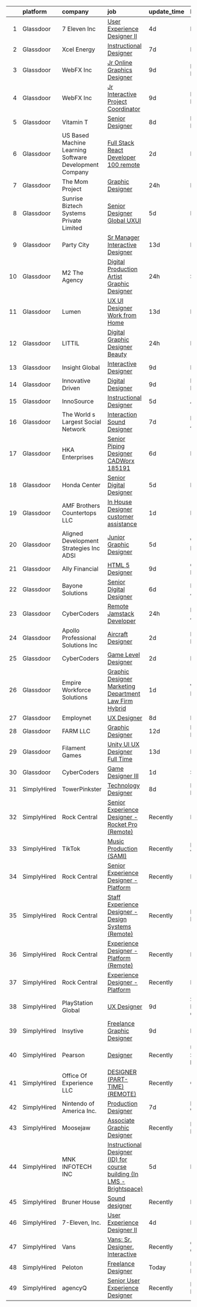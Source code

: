

|    | platform    | company                                                | job                                                                                                                                                                                                                                                                                                                                                                                                                                                                                                                                                                                                                                                                                                                                                                                                                                                                                                                                                                                                                                                                                                                                                                                                                                                                                                                                                                                                                                                                               | update_time   | location                    |
|---:|:------------|:-------------------------------------------------------|:----------------------------------------------------------------------------------------------------------------------------------------------------------------------------------------------------------------------------------------------------------------------------------------------------------------------------------------------------------------------------------------------------------------------------------------------------------------------------------------------------------------------------------------------------------------------------------------------------------------------------------------------------------------------------------------------------------------------------------------------------------------------------------------------------------------------------------------------------------------------------------------------------------------------------------------------------------------------------------------------------------------------------------------------------------------------------------------------------------------------------------------------------------------------------------------------------------------------------------------------------------------------------------------------------------------------------------------------------------------------------------------------------------------------------------------------------------------------------------|:--------------|:----------------------------|
|  1 | Glassdoor   | 7 Eleven  Inc                                          | [User Experience Designer II](https://www.glassdoor.com/partner/jobListing.htm?pos=101&ao=1110586&s=58&guid=00000180ff2265e48440abbfa8d0d15c&src=GD_JOB_AD&t=SR&vt=w&cs=1_aca36e4e&cb=1653547886453&jobListingId=1007881090040&cpc=90E10D0C903B794B&jrtk=3-0-1g3vi4pg7r174801-1g3vi4pgjpkqu800-d2493598c7d9ad2c--6NYlbfkN0AZh1or1nd4P80EI3VbDMEkHk3WtTTbA7v48SN8PUwli7eEKsXihalT5eu29SHp10Jd19ca7OuAyuQu5wpszQRQtygAVLMkOx3v6UyeIJBa3cEIfhPOMnQxQ-ugoaDD0iJImwaUoNXcGsckQb4mGk9bxsWh7ough2gIb78hZZ7bVT4qTqC8J6cvqLDGmo5y0fGaBN7jvJ-cKGD5yuEk51EbaHHDDcNbthSczpt1f7ndk-zt3JXPZQChUvtbp5OJva51nDzOM8-qVJq7rFb7Gis7TdPOTEE5SnGaCztWMu_zEaFVgGkS1mWlULrqlFBxuXoSs8DU3udBhNsNHkGfmjkJ69GYPnHdob8GqF3_637bjr1Sv9Xxwv9Y9S_XARUGALgvRtrh1qcbRvuACTdnXH4iprHtXddpvY5UtusmZ4uUytEJCxT8ubXC-0HWFh3-svDqpfVNRunZYj_NhytLXp8HKKemotEW8gYjLeazmqDFtfxo38hdAYyXihqWrcWHIdw897f4N4SnLVsaotzXSAZEBcISQ-hStZfrRwa-3Fpt6ibod088ZzKW_D-DJcCYCvMDcayoRmii_uDZlA2OxTekH3zmIANYF4TMkgypMuUdnOb3Lg-uu-9jjotLFJV6JZcmhSGBXqtK7ktS4O5nFEmvu2z_flf-NCC1_Iyyd_acHFQbXN2QQERqXXKxJ6gB4utCg9LDAE02CijnZJhzJkzq)                                                                                                                                                                                                                                                                                                                                                                                                 | 4d            | Irving, TX                  |
|  2 | Glassdoor   | Xcel Energy                                            | [Instructional Designer](https://www.glassdoor.com/partner/jobListing.htm?pos=112&ao=1110586&s=58&guid=00000180ff2265e48440abbfa8d0d15c&src=GD_JOB_AD&t=SR&vt=w&cs=1_296bc7f3&cb=1653547886456&jobListingId=1007873435690&cpc=3BA4CE39D5B5DEF5&jrtk=3-0-1g3vi4pg7r174801-1g3vi4pgjpkqu800-c53c8a3527b8c17d--6NYlbfkN0B-1D-e_ZYujhNkNlYyaLjJ6FcVQ233icvY0YU3o2VnplwYKKdLer6igUsC2PaWrJNIKEdgBO8ZMY2_jlSU8jDh0B6KDGJp_dDSKaS3pwhdTgxc0kvZlgXbqFT2Dazz98MKK6ud3npHEj5uL9yYLT3SIpVwYwu7b8mp6RydAV6J00A1qgfAjatsUFdXpMdxdWX09OJsnGJAb9Bwso8m2jiUqWyc0-Wpgupi_UqUUemgfWDWFNzwfxbBvC5zGav7cWRra1A917cAiI7qPK_26NYRhht9f9U7r4n4ea8c4peYgnDRgnB23s4aR4CEOKcqX7yzMVMERTWO3Jt3mbXgW1a5rg-yJU-i-n2axDhUZh89vY_uCSBZMqPKkxCbpyusLdnqDQ4gF1nB3xfi4KHGeB9fWkh2DCSG3qHUST1pvVnlQUTPOjTe6oXh6keAMakt_4IA_-sHFcYEUdKq4pPu0dmJ-DgoIwAHVxezJwNh02dgQ6lOOtdw0Mn5JBQwQA9DF8xeBYzTNisDT1_FKIgLooQ1EdR3tUqvZM0L1dAEZP3ji3omv3aoF0nZEdq_GteJjKuQSFQ-ZMHaEfhUMYdfQEM4)                                                                                                                                                                                                                                                                                                                                                                                                                                                                                                                                      | 7d            | Denver, CO                  |
|  3 | Glassdoor   | WebFX  Inc                                             | [Jr  Online Graphics Designer](https://www.glassdoor.com/partner/jobListing.htm?pos=109&ao=1110586&s=58&guid=00000180ff2265e48440abbfa8d0d15c&src=GD_JOB_AD&t=SR&vt=w&cs=1_6c6a630c&cb=1653547886455&jobListingId=1007867152531&cpc=42BEC95245890617&jrtk=3-0-1g3vi4pg7r174801-1g3vi4pgjpkqu800-e45d203cd15b1a88--6NYlbfkN0AA3uNcJ0aeXBAdVd1dUlJvZjHaUXbbC2QUFGJChoFW7xEU327m6es5fnmO4XFfQsElUQ5B2qez56nt0s_fqeW3_CEP4WT4GTXC0RSYE13d5_LoyRRUBtBgM1MHZfL2KnJULpAfNAJiUd9jBARxSD4BJ-OVc0YEX-8Vb9B6a11teLBKNpBs2fFa1JCVe2DlZD_No5AqK-WSe_DpC04pdhy4LUx4QjS_vH7-_V8cDTMbJxYk_Skaw77qLRwLWkHTofkBowO11PS045A5RW_pmuLSE39YEMiVwnCzlH9n4C6vV_RE56ZaIO64eUvnZoRBJUvbyz3qMIsgNjjrVYu2fn8GTl3lZ-IiPyad0RiZmVbp2hoSjwij6XZmL3671TyjpWooqg-Zf7u8YzLhRpRl71GsmgaF9TMCiMkWJ6EIBw3yL8zd0HyUvyLLwobDh2VHR6tVeuBYcsaf8PoKQT4L4ONKSxTZybSedAQ5rc5fa2eBHcRm9TstHZ3I8RDed-f3Vlrp3vpGXGkrDyEclWcJFbmX6QMv4sOEnx4j6JE_mGJ0rV5NNXU6_FIV)                                                                                                                                                                                                                                                                                                                                                                                                                                                                                                                                                                | 9d            | Harrisburg, PA              |
|  4 | Glassdoor   | WebFX  Inc                                             | [Jr  Interactive Project Coordinator](https://www.glassdoor.com/partner/jobListing.htm?pos=116&ao=1110586&s=58&guid=00000180ff2265e48440abbfa8d0d15c&src=GD_JOB_AD&t=SR&vt=w&cs=1_2fe2350a&cb=1653547886456&jobListingId=1007867152530&cpc=82B3195DA92CAF92&jrtk=3-0-1g3vi4pg7r174801-1g3vi4pgjpkqu800-e228da658fdea7ff--6NYlbfkN0AA3uNcJ0aeXBAdVd1dUlJvZjHaUXbbC2QUFGJChoFW7xEU327m6es5Xqq5xKl_2Txms_koFenGWmwX8YWqy1Ms1cqRFtKTujz2OUP-6aXfK71fNy0j_Ni3ih3Ezc6y0S8nLmkyG9vmvUBn7rnaSBJB35JyfOpQmYFf7S_3FdkSPlJEToAJNkf11UrZRSufETfnHTolKlag37y_KB26Ht6agCcHRM0C1SjteQ3KWzR8Uuarj9It1jskxBJsXh9ZitOa1k0upKeJgapoLeonv2UynzVPu8vO87OM2JwjX2BHxgQrJNQ0_6of8R6OaJRz6tvSoSu9Dek7XS1aZDgdNkCsSPYDxul3JtcBokyJeEn8A8rXoJLRifQKLqELFbi0OGzru88VRADz4qhQsZw86edIYPn1ZR0rWlMy3CvKPVpSatGyRkuCz5nGlF-bhNqONxtq-adNfK6SyFtYgzy9Yp9x42IJfgLD_ir_01Pxo_WlWzmBUdQ8BvjQJaKVQz1jhQnHNhWLIhR7gJrAanx2OsD3WEZYrKszc3i7JySgCNbPEd4fw-eE3uaYvVutTSnb1LAgxqPVGT7ucQ%3D%3D)                                                                                                                                                                                                                                                                                                                                                                                                                                                                                                                             | 9d            | Harrisburg, PA              |
|  5 | Glassdoor   | Vitamin T                                              | [Senior Designer](https://www.glassdoor.com/partner/jobListing.htm?pos=130&ao=1110586&s=58&guid=00000180ff2265e48440abbfa8d0d15c&src=GD_JOB_AD&t=SR&vt=w&cs=1_b8b98834&cb=1653547886458&jobListingId=1007870302123&cpc=3BA4CE39D5B5DEF5&jrtk=3-0-1g3vi4pg7r174801-1g3vi4pgjpkqu800-8e4debef07b6b000--6NYlbfkN0DMrcEu7yrtATojKJA7cEzGQ3FdRGWLh0CZQInL4ECGI6k5tN82kdM0cJmh4vC7Ggh2hFRoqo1Jb1zbzC-6N4-xiCQlKUV7m5RJBW8nMEKP8AxJF26Io64MQpFYli9Y4_AEmTMHNN_749BoHcUWVtXHo-e97VFqY0WFyrZcjbn1mzAqmxrsAtbFEJnmQy3Tz5oYfUATVidq8APdDR5wg4hvIXu16TfYSmgmTCU-eSrTxcyQthwYqImkhkHvYCLBpjzAQ2gUiuosYjwUQPxAW_T2BrP3XJMDJM6u064nIluCMOj4VHPDnNT70d42JvBD7GNNILk2o8nnd36oQYvm_G0MNjIbp1rENO8b3zLFol0K_CAIcsYqXSJvOg3_GBp6KrTlwQkcGlAmID3eZqS6NbyI6-VTUoyOVUFEuX-mlPtJXyKoZnIE-EO20Skga7Ht1U5Q4GA51jsSLO6Bzh5gg7gz)                                                                                                                                                                                                                                                                                                                                                                                                                                                                                                                                                                                                                                                                             | 8d            | Minneapolis, MN             |
|  6 | Glassdoor   | US Based Machine Learning Software Development Company | [Full Stack React Developer  100  remote ](https://www.glassdoor.com/partner/jobListing.htm?pos=117&ao=1110586&s=58&guid=00000180ff2265e48440abbfa8d0d15c&src=GD_JOB_AD&t=SR&vt=w&ea=1&cs=1_a01d1868&cb=1653547886457&jobListingId=1007885699412&cpc=65CC663E25211861&jrtk=3-0-1g3vi4pg7r174801-1g3vi4pgjpkqu800-ddc8e17717378d8f--6NYlbfkN0CSV-gn3IqUyQ72S4DWqRNAWMOMkRukKFbbT1DZK8ueMgLdEnb96pBUgjiwA2JbuNGF0SpPxIIV7B10Cj4WLKlTt1pzhImccnjro4QjdqfPh_EcNdlNbWK3fYQw_a9ygKSY3mMBiLpWTjHQaXpX3fHXhGbYyXvDrVYDS_01Mmg_m-mkTCuoTKVb7FVSkXJChXz_niWGKRZSAlAlf-POoDpH39sbZmFexSUz-Gyjnr2xwTZe0gb2K88ir49d9kHl42R15fLBu33B89NlewZrl-4OXmuTT-tFok45rZKsVjdqmhKpEGP5EPNvieLxUHUnXSdTudzqKM_yOiioGfK6YNeAhvPDM-Q7RAexEfJzkpM3wr9L08dbU48MW_gzqDnxT0xAkywPHhG5OcuhTAfgQ_5KqzWKlWb68LMiZwGRx-T4kpcdyWAdCV4FsFVwrGFaDe9JR3pnbGhlqSY8mwZmHty2z3vvjBO69xle-4B4OoPPzMYSRrub1gt0AOKXw-nxCNM%3D)                                                                                                                                                                                                                                                                                                                                                                                                                                                                                                                                                                                                 | 2d            | Remote                      |
|  7 | Glassdoor   | The Mom Project                                        | [Graphic Designer](https://www.glassdoor.com/partner/jobListing.htm?pos=128&ao=1110586&s=58&guid=00000180ff2265e48440abbfa8d0d15c&src=GD_JOB_AD&t=SR&vt=w&cs=1_d82bae9c&cb=1653547886457&jobListingId=1007892859389&cpc=AC285F3A3ECA6BB0&jrtk=3-0-1g3vi4pg7r174801-1g3vi4pgjpkqu800-e5f26316595ab63d--6NYlbfkN0BDp_epf89aHDQhKpPegNJQ_ldQpEFZQsM9OcONMGxWx6pU56EKHF58QjVdAUvn2gU_0hzOV3ZkZVVIbYtZVISIwgRRT-8yWPP8LRTHg1ma0js-HdzAuZAjkNqDpcDcFToclPFAr5mAM8JT7FTErmNIHvEC5aJc2THimaA_jCr8pBk4fvKndUHTkint3SamnwPegCxwPRdH6HNdEo7tVVT4c7ZHuBgJoIHsluVsuJjImdcySBX_w6qjw5owGyGGLgEyMJ2XVhMtPGl3l8qzsendHRbhtEd4CPEU6JaEkMlOfiEu4SlW0p3Teh9aZEg0hobKmcBO1pI0lbJI8rTdzE_3XRONeTLYR2gSMjeqPhVLW2jwSrotzViM4IPw61EV1W0_8S8RKPjvhs1_SgzDRDfh6syAsmcBggapiMbCoL-cwKv-Cm3GDWtBRKj2P5Ah-OuNbQwgY9v2zsI6jCBgWV1kIgT890wXU-fBtJfzJrJeKo3KAbepT7_T9QU-pqS2wkXSBY-SZKcuL09zH7GaLo02F4mywGZjNv6qjdTiCVmKGrRA5d-8Jp0ZSG2BhZsZD4Q9S0RzElgQmw%3D%3D)                                                                                                                                                                                                                                                                                                                                                                                                                                                                                                                                                | 24h           | Remote                      |
|  8 | Glassdoor   | Sunrise Biztech Systems Private Limited                | [Senior Designer  Global UXUI](https://www.glassdoor.com/partner/jobListing.htm?pos=126&ao=1110586&s=58&guid=00000180ff2265e48440abbfa8d0d15c&src=GD_JOB_AD&t=SR&vt=w&ea=1&cs=1_2f18c22f&cb=1653547886458&jobListingId=1007879978541&cpc=FAE5E775D180B2FB&jrtk=3-0-1g3vi4pg7r174801-1g3vi4pgjpkqu800-6f24d92692c1c5c3--6NYlbfkN0CB5V9pKc9dSiWkDOidb3xEy-kN2PCpaZveSm6yQI6kq3T1I16CS7KLjOoZREE43W3VHpZ7cNswwjiKYxxDAkn-mZKmkJutSp7xppXbOxnUn2Z5yX_QGK0xiCTUceIn_3PQCdQ3oKQxlWgao_enUhhZNntfxI8uR84NGzzuuL6B_larAJOwjLqxYzj3r0YS6VBQnIZPV1nEMlmzujyb6NvrWOOdwTxxztXbNYCQNtxW22lnvpwknwkujKEyIdsvCz_0hj3m8NbQRAWBgTcGb4z5eIsgvkf4mWDF4Xtr8QPbGKpqlNe9xTZkcPvF0cHc9WwFph2phBqAcJsild0H5Q63NfAwMl_y4nI3Rth62AVtIq_YXvNMBerrv4tmLSuXvKXEQnsdWXidxNzVvSW4eZzkZnPQ8AX74ldQhdPQeSbt4-73LD0yPlYMExpMXdiSL5x-bq6sD8g9WrJZaKi1L0UiTjkoSXw_WFmpvJfa7CmBW-zMmI4a-XOp3Uf3Ons3p5vboE0_I0iIlg%3D%3D)                                                                                                                                                                                                                                                                                                                                                                                                                                                                                                                                                                                               | 5d            | Remote                      |
|  9 | Glassdoor   | Party City                                             | [Sr Manager  Interactive Designer](https://www.glassdoor.com/partner/jobListing.htm?pos=113&ao=1110586&s=58&guid=00000180ff2265e48440abbfa8d0d15c&src=GD_JOB_AD&t=SR&vt=w&ea=1&cs=1_18d7a04b&cb=1653547886457&jobListingId=1007857718023&cpc=C4A69CCDBB3B9599&jrtk=3-0-1g3vi4pg7r174801-1g3vi4pgjpkqu800-53edb2f991d3b649--6NYlbfkN0ALyhAUN4-rMnQis_n0DgkUvmAya-wWUdlU29uRgGT9KIzKCXIeS5itAw0GIAujaTwwZmiGZHlgfsJeRpXs3UQs20NEu9vBVK11PSvA1YiGu82IVTnLzPh7wTLcgFjvcwLH7vhrrzMV4GOA-5kukpnNiawh_mSbr3-zaKDFp26VYCUTbeEk6Vv7ed3KLAFtIs23-xgeBryBFCkUhhLmNuSCff6OG_AH7bHNKDTeInyFf8_AmxF3LaY8-R0RYmKPik4_LGO_XYhsRRCWoc4CKrH4LE5ga5o9totoIJ2202lA9w6g0zPeobrac48XWJ1SmiQcdEsj9wq9TgeTXcdGL4OER5RWve63cXpZ-ecAqVdDeWtoviGeXWcsFGdkEYg61SmOqkv7SItKIWiWsNuQbDlwqeBi8w8VnYaExfreQJ5xmWaGpN0fqEI2Mf5gGcgtGHNy3ohhv_KBs1B7LabaBbbKds3VVgEO3MXoMRlRBZaAt-igVRR6zsVJO8Pv8Clv6LwSLxzhc8zTCw%3D%3D)                                                                                                                                                                                                                                                                                                                                                                                                                                                                                                                                                                                           | 13d           | Remote                      |
| 10 | Glassdoor   | M2 The Agency                                          | [Digital Production Artist Graphic Designer](https://www.glassdoor.com/partner/jobListing.htm?pos=108&ao=1110586&s=58&guid=00000180ff2265e48440abbfa8d0d15c&src=GD_JOB_AD&t=SR&vt=w&ea=1&cs=1_4ce579cf&cb=1653547886455&jobListingId=1007892547203&cpc=8D52E76475A7E842&jrtk=3-0-1g3vi4pg7r174801-1g3vi4pgjpkqu800-5ccf4890dd53b18a--6NYlbfkN0A099Nvjntpy4dGv1YIMkdelTBAr_XvYOUedsHPHfqbQPggeZMeXQX92qAXn9QD5d63TzVJzPv30u6qq8lfozNDEAExrudNF-vUjSyVDZLAUie9Uf_rV1amYuUWN5FG7qlFZl2-vA4qFrS7q6NAtNaqF1Nuso2Wc_h4q4YPP-IPy8Au25cR0TeBLwSuODn7XuFZ1L2-FcLBCnWDcif1cpqmOuD7I5yQifkcCP1pCmfZ6QDBeDZVr0yGK3fKVRGz47rbPgdIgTG_zRvOSfl4kKAdYxLdL3jdvbATEBq4GjNZSam9hi0pISrCKiPR3DZyvhf04Zye8-ELl_rs12HHuhBmHXtN1800orV7L3REz12GezuMKQebbRiAvIQ6j0ZNJblvf-dSxprVdncXcY-CNYSgDptrwLNlC1oQIK8h-JiysJE4cb85ViyICM2P457-mw2UrdoAg4oy1vcgX81o_UZiICEUG6fYuQrlCko_CAcBmnY3NyhnHSeDMmcRiLMCu-g%3D)                                                                                                                                                                                                                                                                                                                                                                                                                                                                                                                                                                                               | 24h           | Spring, TX                  |
| 11 | Glassdoor   | Lumen                                                  | [UX UI Designer   Work from Home](https://www.glassdoor.com/partner/jobListing.htm?pos=102&ao=1110586&s=58&guid=00000180ff2265e48440abbfa8d0d15c&src=GD_JOB_AD&t=SR&vt=w&cs=1_8b3a296b&cb=1653547886454&jobListingId=1007857141472&cpc=9C4F014304452074&jrtk=3-0-1g3vi4pg7r174801-1g3vi4pgjpkqu800-06ffb2e612ef4498--6NYlbfkN0BGKj2dVRoMy2japSZrYRM8IJNi6D13enLCCRY5KIhxiuh_sXSgGZCrHE3-yTlm2ctM52-z4gB1-JYPobLlR6LR2nvwior-haeWEiB5KkNynfqBuDZPMegNFGGWqUhHkBzii4HXIdbYezSjgNLYGzWMHP1vCPLjk_Reii3OCmIu5_5udQXLxg7CvMyWL2SYAWOHLqS9dJaHBT5rt_RA_Qz4FoxBxJVSaAAg27jsWSn9p-Gmlh6tMOfN_ylFVzOnC4y7TVoljgOkfN3nCNQfoqpdwjf8Fr5B4kkePvl1vm2jiDwCdo4UYPPO9TR-dk0x6YVxJ9Jd41u3s6F24Ri13j4yb4C6okU60Iz6oohAuuORGKVlYbY2eGS6XeLJnAqE4t9ecE1SVSFIqmzPuSMddMG8nPy4WuIQWZQ7JNJHfT1ZhR-tAftVIH1GUmc7yVZIg0WDx4v_b4nvvrze2_pEO68Im6sL9QQLiX1rgB7LCB110ztTPvbanz5r4UkewumjV4iER33SRxp84KpUS-AKLC7v2MydjrjpHopXvYEYvXvppQbuAO7VumLxqO-YOFsg-qt0Bc1GJeUil0eqL5RSIvoonDmkl4vPDBct1-7sN--APFl2ph4TYTIzgApGC2N0ZiCMX08idS_wN7AVf_utxdTcb0ENKombpPU9EY1gOdI0McsldklocUmY-RhzmHXXtl1ny547ffbkf06Y2K6P8k2qOwHxNCGtvyA42EA06Xh2ecyBIN6LaJaCD2YpAJI858b4zVc63yNEoKYNnoKfj8piR5RPKbKuTNhFOVtJl194FawsZTY5lZ83olQsHaA1zIxDGdmEEFLfdRBvWBWQ2wwCRIFBubR3kD1bCFSHN5Vr4_RgFEcE0ZbErqn5gJSzm5Mr12scAVi8qFDXxkyMjSnoBnysL0FSskwTrVtl-lnbWXASFBL0ZIWLLb03LtdgRMHt3GNoIM_tfR_fZOkv1kZJsknf-FHb1trdUy_A_Ys6p1IYUktCxKXdGbMpz-FqpHxB2V0oSci5bUfqNTFC8_egDgh1O7ffH9a8gj_W-8xYyUM0bKDSsjiHG-X5_TerLrJG1RxvlPI1-A%3D%3D) | 13d           | Remote                      |
| 12 | Glassdoor   | LITTIL                                                 | [Digital Graphic Designer  Beauty ](https://www.glassdoor.com/partner/jobListing.htm?pos=107&ao=1110586&s=58&guid=00000180ff2265e48440abbfa8d0d15c&src=GD_JOB_AD&t=SR&vt=w&ea=1&cs=1_76cb911c&cb=1653547886455&jobListingId=1007891975766&cpc=BCC169F53084E245&jrtk=3-0-1g3vi4pg7r174801-1g3vi4pgjpkqu800-7125d1fa9995f422--6NYlbfkN0DCOPh4TI5HTrsk0faKMz3ZTXjD7ZvX_l_ZTj8vaDl_1qQA-Jc9ahiJ8OOwiqrC9U_YKfdMxlJgz5OiJ1Xh_VE-npN5yvIJWg8EmYNbhb269pDUudRF0pmA4ZhZCuKfogfoT9DHNwotbvFV-Azko2WsgsfFF5h1mfh1WYmxDb-Kwv73382lSOBELQSSM89QRixApIubVqz5fLoPV9N9sRGaQE6wrbNrPWKHi-FypYY0GEKgk4Fm4HoJyxKGbgIqoBvEI0wmJAFpRX3XpDUhljiQgxnG75d4hTxSy8yGNPhBNGS503WFkgkS9fUhBbFP0kmZ1KZdtubP-1aA4elNUt2SgjrDmaMJOpVSVGGBbXkRqQXJAWmIBBR9zlqRfGJw6dNAjae4RRwtH4A8Ih1njMB79NfjNBX1iLVoB-7541f6g0zrkO_6-Ena1vwKfggLqfvBRJdMCnfCJ8zoc1UvTDR9gKviicErY2qHCWPlqt5KhJZvVQniQ3ipYJqViErOnKewlMfLayNzIw%3D%3D)                                                                                                                                                                                                                                                                                                                                                                                                                                                                                                                                                                                          | 24h           | Remote                      |
| 13 | Glassdoor   | Insight Global                                         | [Interactive Designer](https://www.glassdoor.com/partner/jobListing.htm?pos=121&ao=1110586&s=58&guid=00000180ff2265e48440abbfa8d0d15c&src=GD_JOB_AD&t=SR&vt=w&ea=1&cs=1_8c7dfdf5&cb=1653547886457&jobListingId=1007867958848&cpc=8795CF9063CD573D&jrtk=3-0-1g3vi4pg7r174801-1g3vi4pgjpkqu800-cf31b67dfa3b3fc6--6NYlbfkN0BKkHZu3wF05EeDimN_p6sYpKCMArvwa95YdH7UpkaBCuXZAtggzO9lWFPdGsiWEnU-hD29x5XOhWlMk4AwO1XxEsSs5YYM-NWrNwSnE8TVX_603D8ylua5TZphY3CWYBRdLHLLbRw8umu77ux8qV5zpziKdDN1vaRXUy7ea4yNWgKdhy4oYOwiK8RMeWLeDB1Ro0MT4XeOjl-tTcFV1iHkwvWPdXEaVNrVWBZ8vS5qSSzsIMOHr_P2T7UREPF0U_lqcWO-bfOOraAsBonfrVGzTHDrYNU8WSyiIdkduLSmJfRF5z_qznerqPzCWDmIHyJZyhPAtivER96t2-IbJqGzYNV8I5VNAGMjrLxWgnWGPy0CmFZ75rsDSYotyYt0AuTUP93DCIpo0mY0zEOUdlcnFpIrHKbser4ke62uHzYCy-eg1Olw7lzXbji9dvun1wo0aOwWWVeqHGrPjhOS_JHEw0q1_PfauR5JH84C3afjADxFkpLq7GhYow_Ewq_uA1k%3D)                                                                                                                                                                                                                                                                                                                                                                                                                                                                                                                                                                                                                     | 9d            | Remote                      |
| 14 | Glassdoor   | Innovative Driven                                      | [Digital Designer](https://www.glassdoor.com/partner/jobListing.htm?pos=115&ao=1110586&s=58&guid=00000180ff2265e48440abbfa8d0d15c&src=GD_JOB_AD&t=SR&vt=w&ea=1&cs=1_284e5668&cb=1653547886457&jobListingId=1007867218071&cpc=FB7E4A1762AE5BEC&jrtk=3-0-1g3vi4pg7r174801-1g3vi4pgjpkqu800-41f397cfba1fa088--6NYlbfkN0DF4JdSRaWHSzFtO0dU0z0n2g5HrAD7s4xFpJdPwYwiPvCSpphyK0hydOxgl7DMk_P4ka_JHRtXm51jKpOkwuRqQlBZQ59ioUXUen_OSNK_KF3RN1zqDCv_kyF9541FES-pV1oO-BnOuCCkGxe-6AHF25xhVNDdHjAfl1qqkDTlM62ZV1Ia_H3HvZyU6_9cylBGUt4Fk3HRLTxt_RmPkgjsMYWQzzGdbUYTOfV1dpWlqsTjpCmr2lnsG1D2yh5uKoZ32qEfitYSPuc4O008TzLPAqvcx5guQKKGcdkh2TSxacDEFho0NWKTkEiqxKGlVuQJC3Jx6CSjcaD3VyMnBgeBV8E5P3XDuvDNjVo724HbpEZSQy4RpuSU4HedSprdwGGYiD6-7eCgI0JV8D3I46MDzLlVtYVsFaamgCSLvehDkIfLY8mxDQS60tgLDwzvUlzbbwtgg1WxDFVGUQIUpHbQbePCHzbFfCQBT77gZdgLGN7xbsGaOn-f)                                                                                                                                                                                                                                                                                                                                                                                                                                                                                                                                                                                                                                       | 9d            | New York, NY                |
| 15 | Glassdoor   | InnoSource                                             | [Instructional Designer](https://www.glassdoor.com/partner/jobListing.htm?pos=118&ao=1110586&s=58&guid=00000180ff2265e48440abbfa8d0d15c&src=GD_JOB_AD&t=SR&vt=w&ea=1&cs=1_8a12ecee&cb=1653547886457&jobListingId=1007879916543&cpc=F7A2269C793D5877&jrtk=3-0-1g3vi4pg7r174801-1g3vi4pgjpkqu800-dd14571c07fbbee0--6NYlbfkN0BtpHZ3Df7TEIpIrr-Ywi_xcJtvJjwGlamiImSeGxn7jeEn-KSazZlQ9_tQIP15CCFu5WXLI6zyCY41WlnDuJT44JhLqLaPoE7vATYvIrVzpEpzBshyMi1rv7XGUTrJSBOClqL8g7gDEWOH-T0mSJllzr11BStUwbEFdDDX0WAmLXUD1flHNudeW05g67BY05kAjPIYCQ1SAEh0sRWUb_WshsPwTZgi-tDIsY0vuF3_NGgE-fi_SdDIllcDswLsm_Lz62dtx9lqXqs34KVnu1isVn-8pncryF8Z_pM1y83aHWWhyDFvRf_F8M4a0lKx5WhfrpXo4Y5_qmIGn4s-VN-dFsJyPczthHP_NJKYguBWgEmo67jj07SQS60Gsh3TFpPkFWCZD2qKWldnv4j6_hxhN5Qy1t5zdVMxdXLZx5g5jDTcnW4RM-ITssAHdWqTJnDPdaEtPW7MuzCpOEwDveaERHiT-yGftMKGseIV891JkQ%3D%3D)                                                                                                                                                                                                                                                                                                                                                                                                                                                                                                                                                                                                                                     | 5d            | Akron, OH                   |
| 16 | Glassdoor   | The World s Largest Social Network                     | [Interaction Sound Designer](https://www.glassdoor.com/partner/jobListing.htm?pos=125&ao=1110586&s=58&guid=00000180ff2265e48440abbfa8d0d15c&src=GD_JOB_AD&t=SR&vt=w&ea=1&cs=1_341938b3&cb=1653547886457&jobListingId=1007875077537&cpc=8795CF9063CD573D&jrtk=3-0-1g3vi4pg7r174801-1g3vi4pgjpkqu800-df0d68b83c79321e--6NYlbfkN0DSgjPPcnEdvoK3uuxfISLALE6pB1FR7YSHOr_tSg5_QGIhoz_2VqUepdcKLBLI_zQfseoHRbL_z1N3qdKsw0z0CQCyIZgX9aXMncbEf7fYfGtX0HpM_BrvKvuhHEK2MOdjLfQD8jHe5lgPyN0VMvQeBI3cmaPp4-SJBe-EgxCoZhubb4qhr21jaO21B7DIDa3xk1n2CbdJGdu6DtLLkg_0iftnjgWwE7VcQnaMaFagozMDu5xgwW4KUpxUwH4KV2q3FcHOzLu4e2QAXmlSVZV6WAb6Ego76nl29kMTJc8oOI1dP0UOYJKCBjnQEM2wYFs3rZj42YZ4YJg97qqAqGtNCFC1fbtVuJzLGlA3LfLU1DBcdYHrjciAbG-GcS86oykA0ijD0UA3gAzO7WIg63EXi1RyL8P4azcLCC4RWMw09xpz6bdqgiDR84YAPLYaf5Y1a_FPofuNTF8hwXBrtHVGX9de7r-CJwYwav2dsPGqnuhqR_UGiGbuRJ2BNNWDcg0R3L5h30PUG_WPBkL5O9w17DwvSz57bDjB29pGdxTRJc2V9o-d7zgAQaK2KnfOZvdvYk-HMgTRHQ%3D%3D)                                                                                                                                                                                                                                                                                                                                                                                                                                                                                                                                 | 7d            | Los Angeles, CA             |
| 17 | Glassdoor   | HKA Enterprises                                        | [Senior Piping Designer CADWorx 185191](https://www.glassdoor.com/partner/jobListing.htm?pos=122&ao=1110586&s=58&guid=00000180ff2265e48440abbfa8d0d15c&src=GD_JOB_AD&t=SR&vt=w&ea=1&cs=1_6d3be639&cb=1653547886457&jobListingId=1007876932695&cpc=E773D000C9BC26FA&jrtk=3-0-1g3vi4pg7r174801-1g3vi4pgjpkqu800-d8c9d998c49abe62--6NYlbfkN0D2Zbx9XuZiwQ79GU-6D-_G_OF5jUrh-BR5XA-QHW_xVFUt0QWVNGr_bA4MiO56m0M5Ef30b0SpDOserhMYX7WAl5pQKPG5UHsviAVKmZgI4bTwrk5-0mBNlRO0VF3Y4HYsx889YOPJ4iqplbTrdeX6EyPr5za-RSI_YFT5bYHOt15vKAvHUu6dH0s1FQrxzNo6HS_kUTzdNk6ZcccNT6AZ9eRNis4xjZMRVt4eA8T6dscL6K8dfQg7m9yDwfxEvcMJwhQIK4_r79fybJegQNJjBEMjQkQrZiUPM95eKWSGfmoiV_DtL2ne_3GndQ6b80pamYG1GUiUUtOd8cmlyR6Zea4dNxQ-dZxWwLDrWttudMN17nGOEsUME-qdOVYpEnh2YvHq2xFnKEEglq6COpjuMjgdWxrfnAr7hSYbRG7JIruWvS06cMiba6U89jgeVHAeTnsOL_m3bwfwIbe23GKgRc24jO5yUrD7wisdfzGrd_JbRqP9OXg7KDYWCbURiy6MeV3o1mWvfv-vnAd3qRG-4p6ayqmWh0A%3D)                                                                                                                                                                                                                                                                                                                                                                                                                                                                                                                                                                    | 6d            | Remote                      |
| 18 | Glassdoor   | Honda Center                                           | [Senior Digital Designer](https://www.glassdoor.com/partner/jobListing.htm?pos=111&ao=1110586&s=58&guid=00000180ff2265e48440abbfa8d0d15c&src=GD_JOB_AD&t=SR&vt=w&ea=1&cs=1_87fb34bc&cb=1653547886456&jobListingId=1007880205763&cpc=42BEC95245890617&jrtk=3-0-1g3vi4pg7r174801-1g3vi4pgjpkqu800-7c4541ef652b68fc--6NYlbfkN0CvMFB4WgEALyS_S71XXt3Z2Bc_0zo5pOAuiGXPIbdPueRaTAA0sSS-8xLf-8T38pHo4DykjWZIg-gMyVkwZczkGhcUu5az6GPKxETxtSj3soM4enpDOr6bf70tANpQDVqWxryMEu5BW7GIYWBJMtnJhTAah7EQGJf6xbErTD0EWpFwPvdmDoOo9ZNoSjFAwdfKFIcE-mulha9YezDFncXE30Y6RF6K86WtvRAS7hH1ovHzmmgbYtljBRC_WSWwtJZ0_VF9_0WydCOpwrYV7tdC4cd3dahcnWU-o7HfD6_KBiesSx3xAtOg_EXqkoXV7E_LQVoUMEmjlDw1mhjcaXtBC3shzF4JQ2G5D1EeckS0Q-sA2Uov6Ddr8-gobEX_p_jMpF5g5YtmEGg43DDvH-fb6Ie0VkiEtc9GveblXuN9C59n-QOfkOAKP6SnwSWop44YyRyNFltxHP6OtbReY8SzLbqDCriwEkg8X8vdVhdPUYkL7liRn5wkVcIQYYzgEew%3D)                                                                                                                                                                                                                                                                                                                                                                                                                                                                                                                                                                                                                  | 5d            | Remote                      |
| 19 | Glassdoor   | AMF Brothers Countertops LLC                           | [In House Designer customer assistance](https://www.glassdoor.com/partner/jobListing.htm?pos=103&ao=1110586&s=58&guid=00000180ff2265e48440abbfa8d0d15c&src=GD_JOB_AD&t=SR&vt=w&ea=1&cs=1_2f7de5a7&cb=1653547886454&jobListingId=1007889225992&cpc=E5CA8B5EFD9AC7B2&jrtk=3-0-1g3vi4pg7r174801-1g3vi4pgjpkqu800-e3d2021ca044963e--6NYlbfkN0DdNONLqhA8z6QrX6vw37qu8cGScUjPKwqVQr3YAsb4-6GIOezsdmm47D5JUUar_kkRsbhIkXTNijII2STCZWGRnDBWfRIb6SynNlvMPm7lg89TPlHqlVwdY4KwxlqF-ZROCNhkNflTOGgdAsz8zlrcOuc0Fq1KAVxxwUMxXm7mS5L9ZDLkyLjeFVr0ON-JOZZbYdpRJVNrT-liv_wsGsmOZ9BC1f6Mj1TtFh4DfCGkvQ6Bei980KeKB2ybxg3Ste9ZlIqLKckki2ODGRxkCKSyFlSSZHKrb4IKCuziGqJ3ih7OGekKs1i8ccwgbYyIxFmDOFT3II64Ie1WFWNlulnzU9e5XpbJYKzvc0vw14zepbpVMWwDAXwrQ-qJK9WatqmLk7MLZCRdC4IqfP4Dc4QH_PIGvOBUVoKzkwNYxCLpcZjZjTWUIat735DpgDrUrEVg5ktj-5CpUBlIbzjiqZew-0E7Nh7PHV8dEfZZ5s8M5Um9X9IwV_75lc98FI0GxNI5wRMaIV8YZg%3D%3D)                                                                                                                                                                                                                                                                                                                                                                                                                                                                                                                                                                                      | 1d            | Elmhurst, IL                |
| 20 | Glassdoor   | Aligned Development Strategies  Inc   ADSI             | [Junior Graphic Designer](https://www.glassdoor.com/partner/jobListing.htm?pos=110&ao=1110586&s=58&guid=00000180ff2265e48440abbfa8d0d15c&src=GD_JOB_AD&t=SR&vt=w&ea=1&cs=1_9157d6c6&cb=1653547886456&jobListingId=1007879611487&cpc=39A4E8CE329AB187&jrtk=3-0-1g3vi4pg7r174801-1g3vi4pgjpkqu800-0e775013a8373599--6NYlbfkN0CsnV7zi8fYXYrHU3CxYrWsevdfKoJRclteXic_DH6hz6lHkrGhtMVYuEs4uL9E0f_rJvUnt-HOJ3eUr8vm2-aKHUt4Ti1B94f3F5E24PaMnmvFHAg1Wg_49SEx7Au01zHA6BcKVESqN9Vl76215_dSx2AJtQ8IXaa1fIzkozVK1pGDNSlkH9vqCTnD5Lt2ibjtBIKzys6IMBJ0OsSwa5gSNFxhtsz3aBizJYXV3WJKvmM5XRidgP36GmU-U37Dcm3hoQWutQRYlK4_7bWAmS9C9RS3aTmTlCQ0TwQXKGCJHLub4X98zHP63EXzYHIRwLzlyz4gXlu5mel7Aj-SnfTsArYhOWf2QbfCCCq73P-XXMdBm48mJHlBWpg4WHKZA5qN1gTDIpJnlyOrbd6ioVS6wbAFexLzaTlaWgY_eeatSPiVZCiGBjoI93aQRBeH7cdh-2D0B0dh6LqVLUUyEowfJYwfRs4a3B0Sc_yuYQitPVOoK23Fhma7P5DoUhSLfYk%3D)                                                                                                                                                                                                                                                                                                                                                                                                                                                                                                                                                                                                                  | 5d            | Washington, DC              |
| 21 | Glassdoor   | Ally Financial                                         | [HTML 5 Designer](https://www.glassdoor.com/partner/jobListing.htm?pos=106&ao=1110586&s=58&guid=00000180ff2265e48440abbfa8d0d15c&src=GD_JOB_AD&t=SR&vt=w&cs=1_0e2400b9&cb=1653547886455&jobListingId=1007867391726&cpc=9908D8D4413DBB8A&jrtk=3-0-1g3vi4pg7r174801-1g3vi4pgjpkqu800-dd3b86276175e6eb--6NYlbfkN0DJ5QQ_XkAtnGD7OtNJBPWnMWX0-0yeBIg3SyIy7sPtwbzsSHHn3ObDFBkKUa5OGl8y0dJf7yi6WMV9-1iI2ctkQMj36Vqu3nfxqejcT7v8oHdks7-CuL-83cB3HB-Ah8QbIvJPvSePv3qF5JxlHe6ga12IDixKV-QWpbtsjA6UgLVRH1z2qYPtjh9-l2ezlUJASJNXBYi3s9HpX2NH7FtQRzKnDjwCk-7gQcBYIIHxdYjCVIwW4ml9ykGaT1GOb6nqvNxlOEZ8BprH3YrD0ybxie5-t_awT1aAEQmXx2DFzyZeaf5n_67ZLU6PaTjjtaXyWPnnjhRQIZsVB0zZoEp1LVo9dDsoLVSRbya3an7_keY_vS3Is2sagWHp7GFvxl_Le2I-6auGAtZi6Ibez-u82Y4I6EhPqoH9DVhsQJEORMJrpHJGaCsnAf_AqRCnkWvKxRk3S5n7OZ3BnuY9f6NrsDS9az5R7LGYisyNHL7SSg%3D%3D)                                                                                                                                                                                                                                                                                                                                                                                                                                                                                                                                                                                                                                                 | 9d            | Charlotte, NC               |
| 22 | Glassdoor   | Bayone Solutions                                       | [Senior Digital Designer](https://www.glassdoor.com/partner/jobListing.htm?pos=123&ao=1110586&s=58&guid=00000180ff2265e48440abbfa8d0d15c&src=GD_JOB_AD&t=SR&vt=w&ea=1&cs=1_ee674d6a&cb=1653547886457&jobListingId=1007876603210&cpc=26740BCDE5E48596&jrtk=3-0-1g3vi4pg7r174801-1g3vi4pgjpkqu800-fe10463981031581--6NYlbfkN0BXiU_YoOWkMLuEFVRABPvKaaBJeLpl56lmILnJOjP-ROfBx91JNZaevfxrqu183o8xOSQhc8yBi0gZXzAwloWeGnoNu0TjH0xue97W6k_OPKttkDXSkwXEJUechldU3wKfRcyjcFa2_TI8uhMEFdSK4gGXRZ98KpwomWBVbrJSOBYjzNP6Jqg9tX96q_XIoUYjbyAv11CzqaZMWYlVyWFtH81nelxw-7anvirYWnuhcK_7Em01MzGfLJcNYgGpIjbyNAOtsCPGwsKpoBtYYYWRJUTr-KOhGK_kBi78q8HtnFZN3NiU9y7ZC0zSuTMfG3-1AM0z5fo5shT8aNKG45RjXBeO_uRUbRBj4GCZ5-JFQ03hKLBrjG9PqdWwqdUUKr9hNVmoX4Zc7Q3Ri-7WhfE3PVTArwuTyRoKrBnzioPM4EOg4OWZOHMGHWdJxhcsffz10qz-SjjPYpVd6yVYHF27CUdtb7VhJ6aG4DBDvtC4Rt4PjfbMeL6lDIziw6dH8Hs%3D)                                                                                                                                                                                                                                                                                                                                                                                                                                                                                                                                                                                                                  | 6d            | Los Angeles, CA             |
| 23 | Glassdoor   | CyberCoders                                            | [Remote Jamstack Developer](https://www.glassdoor.com/partner/jobListing.htm?pos=127&ao=1110586&s=58&guid=00000180ff2265e48440abbfa8d0d15c&src=GD_JOB_AD&t=SR&vt=w&ea=1&cs=1_89d02132&cb=1653547886458&jobListingId=1007893277608&cpc=F4EED0218A761C36&jrtk=3-0-1g3vi4pg7r174801-1g3vi4pgjpkqu800-44147d45e2a43c03--6NYlbfkN0CpFJQzrgRR8WqXWK1qKKEqALWJw739KlKqr2H-MSI4eoBlI4EFrmor2FYZMP3muM0vXWWUvLFvKilct0zIUF_Q94XpGSj5tXsbQMLyqL6on9R-8aT-OSEpxZCGV81MlQL9kU4c7XykSrKxpTt6HQVgD_Y6wELV6oR1rW2djSsFDRZVezfiilbDSDm5SOgjRPMukRYcPOHbQuLuBebwBpxSxV-Rmo5OnmExumvPmeBJTF4OGjx3uTSB8O9B6IB5Vvy-fpIo3pZkiMtnDIfy6chnr0M1VXUUZq6T266YoaIJqY52UvtercvtosW4ILXU4odxcps3XYMZu_rpbLWGQFA7dA4C6qCzpHGNAJDbUkecN6ileJdUlW057CO-GbEYZcAsrn6e8p7x62--Wr-ktOegK2bbcIMjIRyL6GOcYVAeTPAadIVIk1y2066_FWJVHQsJo_qrgcAI0Hoirp1H4ldbXY_Jv-OEIS7ZZxNJ7GvPPXCMVn6J4ZAkbySw2QQFoNzbrFmJfHRaBcx9zDalMIm_0Dl08PaZ5gYIVrwWAjRmonnNzF8gpNeT1WNFPgZpebkVMUnHUd4melbHuc09N52Vy0lmvxHX_UV88-tO-y2j1E9c9nkdtwTpXXj6d-Wt92FDPi_NnyCMbQmWC3VRqqRBBFRS6wXFJE4Efr_kWBMDR62JCsAIMXn0rd61gOTCps7kh4nVL4I_MojeVgbekOAWhg3jLOZsLH15sbzjHgrhS-2Doe3fzXgKUKPSAcOA9wyIr-thyWJ1UQ8huF7irak3bJUP2ZHeci8vH2JVqIMuUYz5A9eFmt3fH6VoHvGf2XIv_eIaFKcefZrpYym6w7XY_PkOm0krlmj1R9h8hs1m2B9s-4OjI8G8L2ttMfGBeuiHosBPdg_ZYjzrONEOekG7zIn6YZpiHaxGvSaQRtfk8uj81CDojRUbB3W9imZvpXYjH58FOJwLkLiWkXXpW0Kt0JMZNXj3gD9_-P9UFH4sm-vXXQukqkY5)                                                                                              | 24h           | Los Angeles, CA             |
| 24 | Glassdoor   | Apollo Professional Solutions  Inc                     | [Aircraft Designer](https://www.glassdoor.com/partner/jobListing.htm?pos=124&ao=1110586&s=58&guid=00000180ff2265e48440abbfa8d0d15c&src=GD_JOB_AD&t=SR&vt=w&ea=1&cs=1_831cad89&cb=1653547886457&jobListingId=1007886528834&cpc=8795CF9063CD573D&jrtk=3-0-1g3vi4pg7r174801-1g3vi4pgjpkqu800-ccea20be80b1ef32--6NYlbfkN0CAhuD5_VJSGKds9a5niLzxiWOcN_E6D1JakCGF8i00d5ISuI-0-xh_cG2rFb0VvO96VOwKpVSePeZwHCjQCOk2MugsnqoGBZHPykrex9VnAuWaUbO6RpTIzPWRDzZGGZ1BEqzAul4G-EEGTcjuO8ibUbo4GGKs1mTzfOlA7Q5mihSB-3PHfrI-iedpEAzYfK_BlPtawE8NTO4TQUrVWw91d7Z07yMiDMXGNg-JVVbw20-mw-mRywpm7LtEQfwd2Iz0WpswOTCDyrbdb6aY-oRdj6BHcfgjogbuZ8Rt5ktFyDUs6D-7RULbMymHrCjpiXyx61A2_tHwq1ke8VUu9fwd7uJDtREiUGUsYmYenogmFlYF8vAmO6ODKJybRrQjmRHH5gwesL6ILQkgWy3mA1vzUNj8z8wbjrTNmZWLferIlmffVKfH8fgjbcJX4oKkuddVKDe1jy_7ty4z__bZkTihTHog9aejsmYOVR7W8mVXMnU-f70QLGc8bHXicr4x_4hWKhzIPXJEHw%3D%3D)                                                                                                                                                                                                                                                                                                                                                                                                                                                                                                                                                                                                          | 2d            | Fort Walton Beach, FL       |
| 25 | Glassdoor   | CyberCoders                                            | [Game Level Designer](https://www.glassdoor.com/partner/jobListing.htm?pos=119&ao=1110586&s=58&guid=00000180ff2265e48440abbfa8d0d15c&src=GD_JOB_AD&t=SR&vt=w&ea=1&cs=1_598ff146&cb=1653547886457&jobListingId=1007886407525&cpc=FA84DF7EA1EC2398&jrtk=3-0-1g3vi4pg7r174801-1g3vi4pgjpkqu800-5f44eb90958c9af2--6NYlbfkN0CpFJQzrgRR8WqXWK1qKKEqALWJw739KlKqr2H-MSI4eoBlI4EFrmor2FYZMP3muM2SfiZQKtD6ZmJyno3bEUY7GAWsQ1ayayHj6R_wq7dw9a8jYsfvDAr0F1cfmCUYrTZBusd_lXjmS2_Peg0JBFfqdxY63qsoOJa6-TMtbtpB8NqrwcjoO3b12FkcGvsWatAEvULb3t3S4uViYidKOj9rU7AXquztKFoYQYrokmh812HxcIpKMxYVnxhm3Ppe2SISFDATLhaCQERyWpXW9wuaZWqknqzj-GbFpPOW2lVOr6mS-PvBHkC78osu1CKf8twu4t0KmfPqMwgrekQ9NxQdfNykRnIkRrFciAy2zZqRD_ikEvaDxqIn9R2prgWKYmqVhHPH7rqzAqADIywQkYCucKnBjjleMIYy_SdhDj4_8JSo-oIZgfZU3VSbndHmgCaPoMJ0RI4oQ4gTd1IiG6lUvr_1dOxtvEcDJ6ymM2n5i6ReEs3oWVrvMQh6P3HRuYwpS5kljZmYXs-6m5PGSqoffCM1UDDQlubVOjVO12WwoJ9ThMkmnUnQlaUI_yGetc8dqoVC-yvNlbSDfRVS_W3Z8YCEwvRpoVTcGEfQ-H5w9-Cv1_kAr8_yif1Pje8C9SEys-J0Y1kwWb6zy3zDia2-y8xYH2BcvKGintkMrptsGyI3pdoiYxzhWc-Yo4bxaULjyippyz5MCGuBQ4Zb3z45ELCD_9M-ApaKGiItR8Xmluu8MZlkqABbkHmNx84DJ148YnpGsOyUvEmKRxoiKgHaXoRShrfl4TJpo8M3VBeUzeGDG47_u9YLd-yjdr5kUojJfeHL5aC4EJF0Xv3pi6JQvK64KNG9FIOSEXZC738QAWYZHLXGYnGfWTzXQIx71aZdVYfECcz7POIUOFAxtCC-xA8_JNr9JP-KOX4bz4qT83q3CV4PamLEE4yvltaV0Sc6pHoONm2OxqoRwjhhg6ZvXbXsPJVldoU%3D)                                                                                                                      | 2d            | Dallas, TX                  |
| 26 | Glassdoor   | Empire Workforce Solutions                             | [Graphic Designer   Marketing Department Law Firm   Hybrid](https://www.glassdoor.com/partner/jobListing.htm?pos=114&ao=1110586&s=58&guid=00000180ff2265e48440abbfa8d0d15c&src=GD_JOB_AD&t=SR&vt=w&ea=1&cs=1_66e74091&cb=1653547886457&jobListingId=1007889204576&cpc=8795CF9063CD573D&jrtk=3-0-1g3vi4pg7r174801-1g3vi4pgjpkqu800-31dabe47086aa0e7--6NYlbfkN0BhhhzTg5mrYii5qsI6KLAJ861Knq-wjVpxdjddoQLPfpRNxDaGAGIgvhq2nO9wiaJYf9APJ7-5hJeaZ14FXdwYNY3MWz8UMoVL4FqHFwweRY50OEEP68zi89msuMyxIpwUd2WyChXr40hssZCxM92KPSyyfohQk9tVX9RVayHtXz66rTiwbB6e1PXfVHIczco6hGkHyjsXsua1gI5CHPSUTiu-3Nj6MBcpURlSwke2RSJQHGhn5yBqCHu2Ksos-GU0bVduR6Ad4ANEuHTDMJHJcAjSd3Ytc7HqIaK9yXptzE9kznB82A2tv1by7pJuPobhyRNJHcdiRi_wqmoIYjTM8PSpsxqEAQEFBk7UwmxXiUItaXrTIiyDQ1Ib9-y-wUJalrIJAfXOYL8YFd-nXqVXNx7jihIpY2ZEf7Ytw8YrAtwfAtkn8jqbn-NvX5baQQ_85DprDvZjETmBvreZQ0tIqilcAoGXhxT29CcrpkO6mbeDmVMEklplucYsjAXnMFE%3D)                                                                                                                                                                                                                                                                                                                                                                                                                                                                                                                                                                                | 1d            | Washington, DC              |
| 27 | Glassdoor   | Employnet                                              | [UX Designer](https://www.glassdoor.com/partner/jobListing.htm?pos=129&ao=1110586&s=58&guid=00000180ff2265e48440abbfa8d0d15c&src=GD_JOB_AD&t=SR&vt=w&ea=1&cs=1_10d253d4&cb=1653547886458&jobListingId=1007869666262&cpc=8795CF9063CD573D&jrtk=3-0-1g3vi4pg7r174801-1g3vi4pgjpkqu800-1384efeee62bbec6--6NYlbfkN0AzW-PrDLmglwnc3Xz_J0yc8CCKOA53N7HLY_3eEHbmMVkYLRIgEZg-OXAHwuRFnAf1mjWQC3sJ-a7GmLBC06U2WfIsWCDUoAXCRkxxak9vByw9drVQtCboXihrsFLI4ctqgm4y3hc3n18ZKGwJeiAqTfRkECica845Pu8PulcVUh36I7TTd3wNyZgtzd520hGUzsXWhnUxeos4AFyo16byl1pGzzDDeP6HcyYldmz0yDSCBl77g5ynDpca3tpUs5sWM5Uu9E6WBqABetL-vkv4j6oOdjpGaeRxF8tDGAqtSUoHNx7GymAxlLBNrgL-BS9fM1NCNJqb-sQcWYksiU_6H23L9XolsFGKA4uS1y1JR0mOTL2jCdfzBhoCvgeCf2wZH0dcf--3ouktFQcnXwpvtVfaLVyomS_TuLFMUfWbr-WsAEboG0Q4fWohscZp6wZoIjUPvFumY-YAalGGsj49Yt3OwsvefGt_hlfKmh8FFnBoorsuA4eAlRoeknRJFZc%3D)                                                                                                                                                                                                                                                                                                                                                                                                                                                                                                                                                                                                                              | 8d            | Irvine, CA                  |
| 28 | Glassdoor   | FARM  LLC                                              | [Graphic Designer](https://www.glassdoor.com/partner/jobListing.htm?pos=105&ao=1110586&s=58&guid=00000180ff2265e48440abbfa8d0d15c&src=GD_JOB_AD&t=SR&vt=w&ea=1&cs=1_0c6389bf&cb=1653547886455&jobListingId=1007860550488&cpc=88FE657033F128A5&jrtk=3-0-1g3vi4pg7r174801-1g3vi4pgjpkqu800-1a4881a0206ad439--6NYlbfkN0D5EoDI19pzLD_ZoAvoqM1-O9qeTV9KvYbDAr1-bMzVcf0hN1clkvfbLue237FGqiS0ssrU2Rop6zOxG7PZ2SqPYFuBzEt_D4W5aZrYdb_LhGjpI8ZMyUsEbbmGKa0P5BdufO-HeIjzoDTlVVp9UKjD9jddAZNN9VrRTCnykuBiMZ5DWzi2ra3W-tq8eXUL_J2e0Wep0-taQ3jCLFDmeR2z98I_5ewejGOErRWoPneAFkzVWzi53mPJv0LLKCrneXMHSsAII2PSx6CDRbpDLjrpuW21KGlxvVxP-lzXA2mh8xq-SZHBMuWkoXeJYo6P-crSyrtEWzxXBPGx6LlDBJ4ME2DJpeObw1T6244m2rCPFFMN357j6aF2XDgsAHzU-fyM00mVzYSlzKtWNqITFrI4XUGPZx63J8PFFiHQ8MFcCJkXZTuJht6yfXs-CsfSNEOkN8nJMQuZncNVT5UgX7SlQGJSkz3nlxY0Wm8vsooiGYcbgf9fEgMupNbSVBZSeNs%3D)                                                                                                                                                                                                                                                                                                                                                                                                                                                                                                                                                                                                                         | 12d           | Lancaster, NY               |
| 29 | Glassdoor   | Filament Games                                         | [Unity UI UX Designer   Full Time](https://www.glassdoor.com/partner/jobListing.htm?pos=104&ao=1110586&s=58&guid=00000180ff2265e48440abbfa8d0d15c&src=GD_JOB_AD&t=SR&vt=w&ea=1&cs=1_7b57903f&cb=1653547886455&jobListingId=1007856103273&cpc=FAD720BB8CCCB15B&jrtk=3-0-1g3vi4pg7r174801-1g3vi4pgjpkqu800-03b2a5eeef62fc25--6NYlbfkN0CIHMGocNKd5hoXLwwKXhS247lQakt22NtwViB8HW65UO_fRUkh-j7Og1M8k5VNV9qssS8ED8c6sNezHo3XX4U-5BojMrJ4s2Kn8zBDCQ-36riWIiIkDOK6CuxPYNZSKKdtT4it6kKiqch1G3cBH8o5cRVS8TiozgAwwDcL6lBvo8_ru5yuxITQQqJO4ldUyYGqpwPaMGvdRKIymOyzB70oM_7MA7xXORVOBiG5wQK9PA9VzUjXn0kc-2VELYoWCs7ZhdB-epv5VAKC3eQfGLBm61Ldai8uTdhJPaA7w33fL_6qZJYnA2df4sfCSCJrQCatpe7GcfSq_5WhENnaAaboDaUt8vHAGiYo2oSVL-pTorDy5lo-CAlOuIQvV-VFCO7_J9uneIvy4dLVY5TjNj14l_Gc5rhrxEvl3iR56FeAJtCeArrEcsXqmedPbYYnqssu03fQIwcUtrEkVEfpqVTL)                                                                                                                                                                                                                                                                                                                                                                                                                                                                                                                                                                                                                                                       | 13d           | Madison, WI                 |
| 30 | Glassdoor   | CyberCoders                                            | [Game Designer III](https://www.glassdoor.com/partner/jobListing.htm?pos=120&ao=1110586&s=58&guid=00000180ff2265e48440abbfa8d0d15c&src=GD_JOB_AD&t=SR&vt=w&ea=1&cs=1_dcdb256f&cb=1653547886457&jobListingId=1007889347119&cpc=32EE424DE2B657EB&jrtk=3-0-1g3vi4pg7r174801-1g3vi4pgjpkqu800-ad7eb3e2d36a3431--6NYlbfkN0CpFJQzrgRR8WqXWK1qKKEqALWJw739KlKqr2H-MSI4eoBlI4EFrmor2FYZMP3muM3q8CJThxyMk38oTQn2aowaZAQ7o1W77ClXsMgaVTMng8KsUr9exL2c8BG4PascUKA-Sq9M7yCb3ygeayk3pjRq4nvaFIPVv9cT8aZ6pxzw-tqg3x_60uYSEh5G4X9HdYFAzkv1FHnGMj5kfbC1T2iYqz8ndYb97V1a2wgFYEYFr9CSp8dGygxn0R8fKEfM0XduAFHz6bUys974UkH3YPJIW7aEBkAWHmxJ9BK61WZ7lwu68isXdDxe9lIox4WzKk_gkmNZtj7apecCEXl0UE55saeUbLCqOOFimbiUn0hmu5jcnVZxMOAkjCa2rePGHEzMidWCLdPJA0sgNrQrPwt0bh95nUSM1kAzVXadft5B6X28nRQvjT9ed5e-ydKEZcDRR7jBBwAMUYOWYGcSeSNoilY7HJ2KZDW_ou8QGUHPJP9CyPsM56zhQXHdgfP5Nfp9XO2ePysBWTVtK4ROBkjQ72AURgWmYDcxQFS5AsIR2viyvzjCZhhjXoLOrDvjumvSp1Hl_rny5WzLS4KJ-LUJqTOZHG3ZEcCyf7XfJt0DHUMHGYyXhxAGMHx7YaakZei6TkGTxqqU-fUbqdYEOaQMxBKA16lOG_8v3QpudsXwGl_4hggru6uv1XymB2vokVUJUFQPu5FRtp8Cygjv4QJYMU_-8HMAlk2MVFM5nCO4vfzRX7xja6kRuQnZC4tx4o762D9aEtqJ2ziJohU2kcCMWpMAf8930TRP-Qd4064vLTEXNShLrk9ZCb9wbmxxCI79gnMEzoH7bEKEaej2H0npkNNKMiElYwWYBhiyzQFshZV1grFmRRWA01x4KWbCbpydHNpxKsAx53BUTkRl8T6FmqVxREMIvXeLdL2Y2BCHWL11_8TWNZkW1z0pHLG14EzTuoOjaLCxIwkx67_wbWZe)                                                                                                                                      | 1d            | Seattle, WA                 |
| 31 | SimplyHired | TowerPinkster                                          | [Technology Designer](https://www.simplyhired.com/job/Eo8H-ftQNf_Z90KM3AWqWjVLPGHnq1eVo2tzVDpK376dVK5BpxQbSQ?q=interactive+designer)                                                                                                                                                                                                                                                                                                                                                                                                                                                                                                                                                                                                                                                                                                                                                                                                                                                                                                                                                                                                                                                                                                                                                                                                                                                                                                                                              | 8d            | Kalamazoo, MI               |
| 32 | SimplyHired | Rock Central                                           | [Senior Experience Designer - Rocket Pro (Remote)](https://www.simplyhired.com/job/WFOQFrw2mphynW-NsIpy91iE8xWR5Lm0fNy65Uhq_2M__KiA2xz0ow?q=interactive+designer)                                                                                                                                                                                                                                                                                                                                                                                                                                                                                                                                                                                                                                                                                                                                                                                                                                                                                                                                                                                                                                                                                                                                                                                                                                                                                                                 | Recently      | Detroit, MI                 |
| 33 | SimplyHired | TikTok                                                 | [Music Production (SAMI)](https://www.simplyhired.com/job/2Tqqo9ls3PxWXznsbW_zqZyHSKDst4HA0czfEUjyZA5NCH_uP-XOsw?q=interactive+designer)                                                                                                                                                                                                                                                                                                                                                                                                                                                                                                                                                                                                                                                                                                                                                                                                                                                                                                                                                                                                                                                                                                                                                                                                                                                                                                                                          | Recently      | Mountain View, CA           |
| 34 | SimplyHired | Rock Central                                           | [Senior Experience Designer - Platform](https://www.simplyhired.com/job/alolWizv0W4qiWg_sx4PQc0K3PlY3ygKtI2QISrytGkJECpv345yYw?q=interactive+designer)                                                                                                                                                                                                                                                                                                                                                                                                                                                                                                                                                                                                                                                                                                                                                                                                                                                                                                                                                                                                                                                                                                                                                                                                                                                                                                                            | Recently      | Detroit, MI                 |
| 35 | SimplyHired | Rock Central                                           | [Staff Experience Designer - Design Systems (Remote)](https://www.simplyhired.com/job/wGe6C28J11MkzfioyR_m9oiPg-qKrUibYOhMeZWgwGUY78Qox31bDA?q=interactive+designer)                                                                                                                                                                                                                                                                                                                                                                                                                                                                                                                                                                                                                                                                                                                                                                                                                                                                                                                                                                                                                                                                                                                                                                                                                                                                                                              | Recently      | New York, NY                |
| 36 | SimplyHired | Rock Central                                           | [Experience Designer - Platform (Remote)](https://www.simplyhired.com/job/_bULrOZq7B-ObGKYnFcLCIGO9l6soV9kdX1OZ6n67wwQz6V8mDBtsQ?q=interactive+designer)                                                                                                                                                                                                                                                                                                                                                                                                                                                                                                                                                                                                                                                                                                                                                                                                                                                                                                                                                                                                                                                                                                                                                                                                                                                                                                                          | Recently      | Detroit, MI                 |
| 37 | SimplyHired | Rock Central                                           | [Experience Designer - Platform](https://www.simplyhired.com/job/iCMUvz5cSlIWREzQx6XsE2xvQ-Iia-kpo_yWWV72zzkLkccYjaIWyw?q=interactive+designer)                                                                                                                                                                                                                                                                                                                                                                                                                                                                                                                                                                                                                                                                                                                                                                                                                                                                                                                                                                                                                                                                                                                                                                                                                                                                                                                                   | Recently      | Detroit, MI                 |
| 38 | SimplyHired | PlayStation Global                                     | [UX Designer](https://www.simplyhired.com/job/HBy-pXYV_o8XnyxuOyn3Vnm0QxeZGuXUIJRhOX0UydKTByBUDu1gdw?q=interactive+designer)                                                                                                                                                                                                                                                                                                                                                                                                                                                                                                                                                                                                                                                                                                                                                                                                                                                                                                                                                                                                                                                                                                                                                                                                                                                                                                                                                      | 9d            | San Francisco, CA           |
| 39 | SimplyHired | Insytive                                               | [Freelance Graphic Designer](https://www.simplyhired.com/job/n0OripE-PckRlxkJxrOE2mEr9j9h1x-nkx2-OiK6HDT9Q0R3h3_aNw?q=interactive+designer)                                                                                                                                                                                                                                                                                                                                                                                                                                                                                                                                                                                                                                                                                                                                                                                                                                                                                                                                                                                                                                                                                                                                                                                                                                                                                                                                       | 9d            | Remote                      |
| 40 | SimplyHired | Pearson                                                | [Designer](https://www.simplyhired.com/job/6mnUtX2lBHLBG0OSXaBq9jiqVPz0W9m4o00XZwat50pWo0-Ri5eajg?q=interactive+designer)                                                                                                                                                                                                                                                                                                                                                                                                                                                                                                                                                                                                                                                                                                                                                                                                                                                                                                                                                                                                                                                                                                                                                                                                                                                                                                                                                         | Recently      | United States +51 locations |
| 41 | SimplyHired | Office Of Experience LLC                               | [DESIGNER (PART-TIME) (REMOTE)](https://www.simplyhired.com/job/yUtNm7aP5k7lf3a27Q4KIbyvuM9A7WQE2tgKPjPrP4xRwKfFS33ECw?q=interactive+designer)                                                                                                                                                                                                                                                                                                                                                                                                                                                                                                                                                                                                                                                                                                                                                                                                                                                                                                                                                                                                                                                                                                                                                                                                                                                                                                                                    | Recently      | Chicago, IL                 |
| 42 | SimplyHired | Nintendo of America Inc.                               | [Production Designer](https://www.simplyhired.com/job/K9yQe70HFAgVFd9q6j_qiPEWqwbsl7Lr32RUrkl_9_Udb02r9ZuFPA?q=interactive+designer)                                                                                                                                                                                                                                                                                                                                                                                                                                                                                                                                                                                                                                                                                                                                                                                                                                                                                                                                                                                                                                                                                                                                                                                                                                                                                                                                              | 7d            | Redmond, WA                 |
| 43 | SimplyHired | Moosejaw                                               | [Associate Graphic Designer](https://www.simplyhired.com/job/f1ltf13_3IfWVCIOBIT8mwnUi2hKOy-VJs_2gebEz3Z-gn2LkZRdeA?q=interactive+designer)                                                                                                                                                                                                                                                                                                                                                                                                                                                                                                                                                                                                                                                                                                                                                                                                                                                                                                                                                                                                                                                                                                                                                                                                                                                                                                                                       | Recently      | Madison Heights, MI         |
| 44 | SimplyHired | MNK INFOTECH INC                                       | [Instructional Designer (ID) for course building (In LMS -Brightspace)](https://www.simplyhired.com/job/vNmpCTMR0iTkike6Z4OYw3jfrWvNE8KTYNK5F5RD66vPOF_uUsELqA?q=interactive+designer)                                                                                                                                                                                                                                                                                                                                                                                                                                                                                                                                                                                                                                                                                                                                                                                                                                                                                                                                                                                                                                                                                                                                                                                                                                                                                            | 5d            | Remote                      |
| 45 | SimplyHired | Bruner House                                           | [Sound designer](https://www.simplyhired.com/job/-2YVi9EnB_pvK1wFC3qDZaqLIZuwfsQ-SDQ7uHpoVsICt4gVUXbnCA?q=interactive+designer)                                                                                                                                                                                                                                                                                                                                                                                                                                                                                                                                                                                                                                                                                                                                                                                                                                                                                                                                                                                                                                                                                                                                                                                                                                                                                                                                                   | Recently      | Remote                      |
| 46 | SimplyHired | 7-Eleven, Inc.                                         | [User Experience Designer II](https://www.simplyhired.com/job/KqXvTyS1P4tNBijJ1mnyZA1p2JhojehdwJj5EvcSX8xAVOET4zeiEw?q=interactive+designer)                                                                                                                                                                                                                                                                                                                                                                                                                                                                                                                                                                                                                                                                                                                                                                                                                                                                                                                                                                                                                                                                                                                                                                                                                                                                                                                                      | 4d            | Irving, TX                  |
| 47 | SimplyHired | Vans                                                   | [Vans: Sr. Designer, Interactive](https://www.simplyhired.com/job/gpqCGridD1i0efbIbAa1Kcm7j7sO0sSSgq_0B_y-iMMa2gsg5TmlVg?q=interactive+designer)                                                                                                                                                                                                                                                                                                                                                                                                                                                                                                                                                                                                                                                                                                                                                                                                                                                                                                                                                                                                                                                                                                                                                                                                                                                                                                                                  | Recently      | Costa Mesa, CA              |
| 48 | SimplyHired | Peloton                                                | [Freelance Designer](https://www.simplyhired.com/job/fZCHQE6vUlWy7ZCu31cjLRf22BeMa-t8EcFrE8a5gR-slBEdKCfBtw?q=interactive+designer)                                                                                                                                                                                                                                                                                                                                                                                                                                                                                                                                                                                                                                                                                                                                                                                                                                                                                                                                                                                                                                                                                                                                                                                                                                                                                                                                               | Today         | New York, NY                |
| 49 | SimplyHired | agencyQ                                                | [Senior User Experience Designer](https://www.simplyhired.com/job/cIDtvicOoH53aMYEP0Ljm-akwv5PTKqGSpFWDKdyocaD4666RjrRkA?q=interactive+designer)                                                                                                                                                                                                                                                                                                                                                                                                                                                                                                                                                                                                                                                                                                                                                                                                                                                                                                                                                                                                                                                                                                                                                                                                                                                                                                                                  | Recently      | Bethesda, MD                |